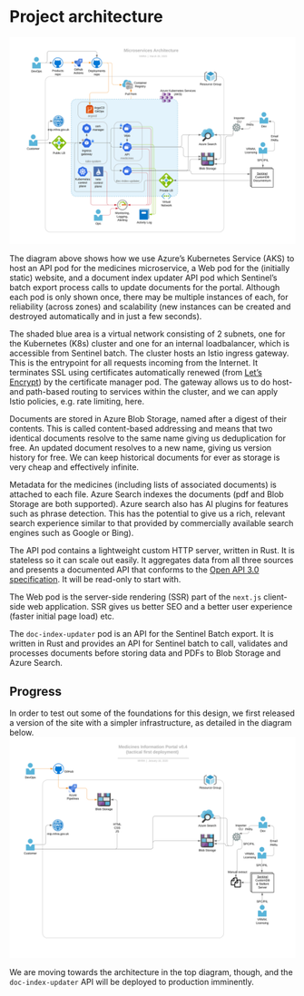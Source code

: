 # Project architecture

![](./architecture.svg)

The diagram above shows how we use Azure’s Kubernetes Service (AKS) to host an API pod for the medicines microservice, a Web pod for the (initially static) website, and a document index updater API pod which Sentinel’s batch export process calls to update documents for the portal. Although each pod is only shown once, there may be multiple instances of each, for reliability (across zones) and scalability (new instances can be created and destroyed automatically and in just a few seconds).

The shaded blue area is a virtual network consisting of 2 subnets, one for the Kubernetes (K8s) cluster and one for an internal loadbalancer, which is accessible from Sentinel batch. The cluster hosts an Istio ingress gateway. This is the entrypoint for all requests incoming from the Internet. It terminates SSL using certificates automatically renewed (from [Let’s Encrypt](https://letsencrypt.org/)) by the certificate manager pod. The gateway allows us to do host- and path-based routing to services within the cluster, and we can apply Istio policies, e.g. rate limiting, here.

Documents are stored in Azure Blob Storage, named after a digest of their contents. This is called content-based addressing and means that two identical documents resolve to the same name giving us deduplication for free. An updated document resolves to a new name, giving us version history for free. We can keep historical documents for ever as storage is very cheap and effectively infinite.

Metadata for the medicines (including lists of associated documents) is attached to each file. Azure Search indexes the documents (pdf and Blob Storage are both supported). Azure search also has AI plugins for features such as phrase detection. This has the potential to give us a rich, relevant search experience similar to that provided by commercially available search engines such as Google or Bing).

The API pod contains a lightweight custom HTTP server, written in Rust. It is stateless so it can scale out easily. It aggregates data from all three sources and presents a documented API that conforms to the [Open API 3.0 specification](https://github.com/OAI/OpenAPI-Specification/blob/master/versions/3.0.2.md). It will be read-only to start with.

The Web pod is the server-side rendering (SSR) part of the `next.js` client-side web application. SSR gives us better SEO and a better user experience (faster initial page load) etc.

The `doc-index-updater` pod is an API for the Sentinel Batch export. It is written in Rust and provides an API for Sentinel batch to call, validates and processes documents before storing data and PDFs to Blob Storage and Azure Search.

## Progress

In order to test out some of the foundations for this design, we first released a version of the site with a simpler infrastructure, as detailed in the diagram below.
![](./architecture_partial.svg)

We are moving towards the architecture in the top diagram, though, and the `doc-index-updater` API will be deployed to production imminently.
